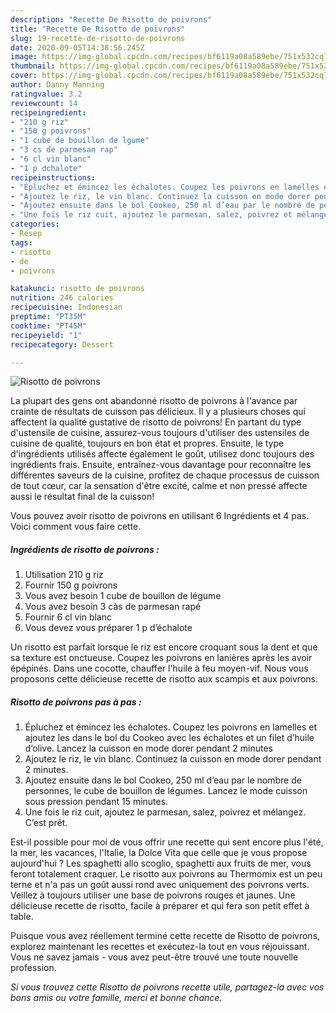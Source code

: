 ```yaml
---
description: "Recette De Risotto de poivrons"
title: "Recette De Risotto de poivrons"
slug: 19-recette-de-risotto-de-poivrons
date: 2020-09-05T14:38:56.245Z
image: https://img-global.cpcdn.com/recipes/bf6119a08a589ebe/751x532cq70/risotto-de-poivrons-photo-principale-de-la-recette.jpg
thumbnail: https://img-global.cpcdn.com/recipes/bf6119a08a589ebe/751x532cq70/risotto-de-poivrons-photo-principale-de-la-recette.jpg
cover: https://img-global.cpcdn.com/recipes/bf6119a08a589ebe/751x532cq70/risotto-de-poivrons-photo-principale-de-la-recette.jpg
author: Danny Manning
ratingvalue: 3.2
reviewcount: 14
recipeingredient:
- "210 g riz"
- "150 g poivrons"
- "1 cube de bouillon de lgume"
- "3 cs de parmesan rap"
- "6 cl vin blanc"
- "1 p dchalote"
recipeinstructions:
- "Épluchez et émincez les échalotes. Coupez les poivrons en lamelles et ajoutez les dans le bol du Cookeo avec les échalotes et un filet d’huile d’olive. Lancez la cuisson en mode dorer pendant 2 minutes"
- "Ajoutez le riz, le vin blanc. Continuez la cuisson en mode dorer pendant 2 minutes."
- "Ajoutez ensuite dans le bol Cookeo, 250 ml d’eau par le nombre de personnes, le cube de bouillon de légumes. Lancez le mode cuisson sous pression pendant 15 minutes."
- "Une fois le riz cuit, ajoutez le parmesan, salez, poivrez et mélangez. C’est prêt."
categories:
- Resep
tags:
- risotto
- de
- poivrons

katakunci: risotto de poivrons 
nutrition: 246 calories
recipecuisine: Indonesian
preptime: "PT35M"
cooktime: "PT45M"
recipeyield: "1"
recipecategory: Dessert

---
```



![Risotto de poivrons](https://img-global.cpcdn.com/recipes/bf6119a08a589ebe/751x532cq70/risotto-de-poivrons-photo-principale-de-la-recette.jpg)

La plupart des gens ont abandonné risotto de poivrons à l'avance par crainte de résultats de cuisson pas délicieux. Il y a plusieurs choses qui affectent la qualité gustative de risotto de poivrons! En partant du type d'ustensile de cuisine, assurez-vous toujours d'utiliser des ustensiles de cuisine de qualité, toujours en bon état et propres. Ensuite, le type d'ingrédients utilisés affecte également le goût, utilisez donc toujours des ingrédients frais. Ensuite, entraînez-vous davantage pour reconnaître les différentes saveurs de la cuisine, profitez de chaque processus de cuisson de tout cœur, car la sensation d'être excité, calme et non pressé affecte aussi le résultat final de la cuisson!

<!--inarticleads1-->

Vous pouvez avoir risotto de poivrons en utilisant 6 Ingrédients et 4 pas. Voici comment vous faire cette.

##### Ingrédients de risotto de poivrons :

1. Utilisation 210 g riz
1. Fournir 150 g poivrons
1. Vous avez besoin 1 cube de bouillon de légume
1. Vous avez besoin 3 càs de parmesan rapé
1. Fournir 6 cl vin blanc
1. Vous devez vous préparer 1 p d’échalote


Un risotto est parfait lorsque le riz est encore croquant sous la dent et que sa texture est onctueuse. Coupez les poivrons en lanières après les avoir épépinés. Dans une cocotte, chauffer l&#39;huile à feu moyen-vif. Nous vous proposons cette délicieuse recette de risotto aux scampis et aux poivrons. 

<!--inarticleads2-->

##### Risotto de poivrons pas à pas :

1. Épluchez et émincez les échalotes. Coupez les poivrons en lamelles et ajoutez les dans le bol du Cookeo avec les échalotes et un filet d’huile d’olive. Lancez la cuisson en mode dorer pendant 2 minutes
1. Ajoutez le riz, le vin blanc. Continuez la cuisson en mode dorer pendant 2 minutes.
1. Ajoutez ensuite dans le bol Cookeo, 250 ml d’eau par le nombre de personnes, le cube de bouillon de légumes. Lancez le mode cuisson sous pression pendant 15 minutes.
1. Une fois le riz cuit, ajoutez le parmesan, salez, poivrez et mélangez. C’est prêt.


Est-il possible pour moi de vous offrir une recette qui sent encore plus l&#39;été, la mer, les vacances, l&#39;Italie, la Dolce Vita que celle que je vous propose aujourd&#39;hui ? Les spaghetti allo scoglio, spaghetti aux fruits de mer, vous feront totalement craquer. Le risotto aux poivrons au Thermomix est un peu terne et n&#39;a pas un goût aussi rond avec uniquement des poivrons verts. Veillez à toujours utiliser une base de poivrons rouges et jaunes. Une délicieuse recette de risotto, facile à préparer et qui fera son petit effet à table. 

<!--inarticleads1-->

<p>
Puisque vous avez réellement terminé cette recette de Risotto de poivrons, explorez maintenant les recettes et exécutez-la tout en vous réjouissant. Vous ne savez jamais - vous avez peut-être trouvé une toute nouvelle profession.
</p>

<p>
<i>Si vous trouvez cette Risotto de poivrons recette utile, partagez-la avec vos bons amis ou votre famille, merci et bonne chance.</i>
</p>
